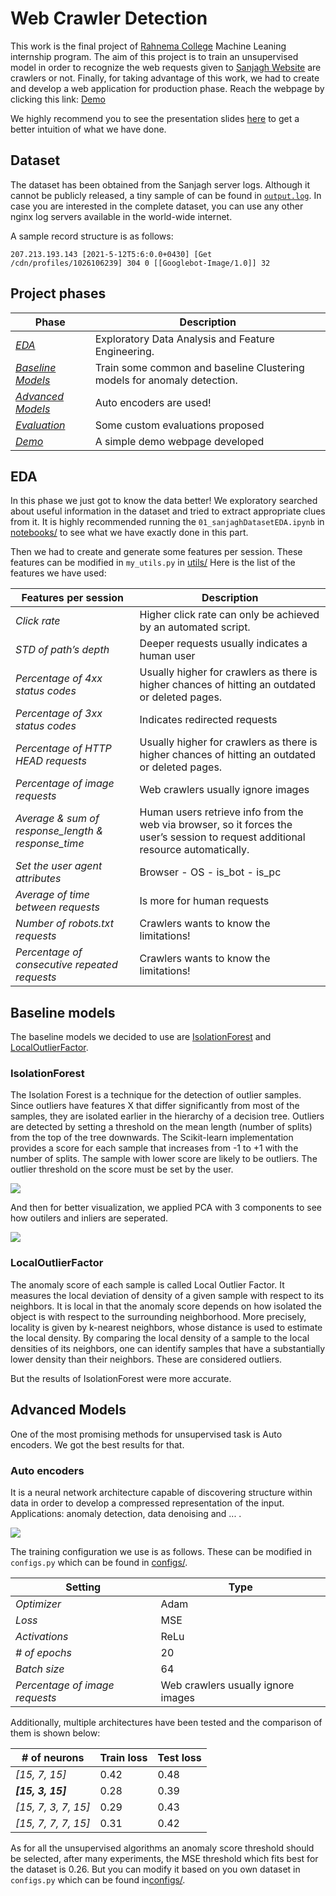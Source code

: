 # Web Crawler Detection
This work is the final project of [Rahnema College](https://rahnemacollege.com/courses/machine_learning_fundamental) Machine Leaning internship program.
The aim of this project is to train an unsupervised model in order to recognize the web requests given to [Sanjagh Website](https://sanjagh.pro) are crawlers or not.
Finally, for taking advantage of this work, we had to create and develop a web application for production phase. Reach the webpage by clicking this link: [Demo](http://157.90.221.151:3000/)

We highly recommend you to see the presentation slides [here](https://github.com/mohammadhashemii/Web-Crawler-Detection/tree/master/presentation) to get a better intuition of what we have done.

## Dataset

The dataset has been obtained from the Sanjagh server logs. Although it cannot be publicly released, a tiny sample of can be found in [`output.log`](https://github.com/mohammadhashemii/Web-Crawler-Detection/blob/master/dataset/output.log). In case you are interested in the complete dataset, you can use any other nginx log servers available in the world-wide internet.

A sample record structure is as follows:

`207.213.193.143 [2021-5-12T5:6:0.0+0430] [Get /cdn/profiles/1026106239] 304 0 [[Googlebot-Image/1.0]] 32`


## Project phases

| Phase | Description |
|--|--|
| [*EDA*](https://github.com/mohammadhashemii/Web-Crawler-Detection#EDA) | Exploratory Data Analysis and Feature Engineering.  |
| [*Baseline Models*](https://github.com/mohammadhashemii/Web-Crawler-Detection#Baseline-Models) | Train some common and baseline Clustering models for anomaly detection. |
| [*Advanced Models*](https://github.com/mohammadhashemii/Web-Crawler-Detection#Advanced-Models) | Auto encoders are used! |
| [*Evaluation*](https://github.com/mohammadhashemii/Web-Crawler-Detection#Evaluation) | Some custom evaluations proposed |
| [*Demo*](https://github.com/mohammadhashemii/Web-Crawler-Detection#Evaluation) | A simple demo webpage developed|

## EDA

In this phase we just got to know the data better! We exploratory searched about useful information in the dataset and tried to extract appropriate clues from it. It is highly recommended running the `01_sanjaghDatasetEDA.ipynb` in [notebooks/](https://github.com/mohammadhashemii/Web-Crawler-Detection/tree/master/notebooks) to see what we have exactly done in this part.

Then we had to create and generate some features per session. These features can be modified in `my_utils.py` in [utils/](https://github.com/mohammadhashemii/Web-Crawler-Detection/tree/master/utils) Here is the list of the features we have used:

| Features per session | Description |
|--|--|
| *Click rate* | Higher click rate can only be achieved by an automated script. |
| *STD of path’s depth* | Deeper requests usually indicates a human user |
| *Percentage of 4xx status codes* | Usually higher for crawlers as there is higher chances of hitting an outdated or deleted pages. |
| *Percentage of 3xx status codes* | Indicates redirected requests|
| *Percentage of HTTP HEAD requests* | Usually higher for crawlers as there is higher chances of hitting an outdated or deleted pages. |
| *Percentage of image requests* | Web crawlers usually ignore images |
| *Average & sum of response_length & response_time* | Human users retrieve info from the web via browser, so it forces the user’s session to request additional resource automatically.|
| *Set the user agent attributes* | Browser - OS - is_bot - is_pc |
| *Average of time between requests* | Is more for human requests |
| *Number of *robots.txt* requests* | Crawlers wants to know the limitations! |
| *Percentage of consecutive repeated requests* | Crawlers wants to know the limitations! |

## Baseline models

The baseline models we decided to use are [IsolationForest](https://scikit-learn.org/stable/modules/generated/sklearn.ensemble.IsolationForest.html) and [LocalOutlierFactor](http://scikit-learn.org/stable/modules/generated/sklearn.neighbors.LocalOutlierFactor.html).

### IsolationForest

The Isolation Forest is a technique for the detection of outlier samples. Since outliers have features X that differ significantly from most of the samples, they are isolated earlier in the hierarchy of a decision tree. Outliers are detected by setting a threshold on the mean length (number of splits) from the top of the tree downwards. The Scikit-learn implementation provides a score for each sample that increases from -1 to +1 with the number of splits. The sample with lower score are likely to be outliers. The outlier threshold on the score must be set by the user.

![](https://github.com/mohammadhashemii/Web-Crawler-Detection/blob/master/images/IsolationForestScore.png)

And then for better visualization, we applied PCA with 3 components to see how outilers and inliers are seperated.

![](https://github.com/mohammadhashemii/Web-Crawler-Detection/blob/master/images/PCA.png)


### LocalOutlierFactor

The anomaly score of each sample is called Local Outlier Factor. It measures the local deviation of density of a given sample with respect to its neighbors. It is local in that the anomaly score depends on how isolated the object is with respect to the surrounding neighborhood. More precisely, locality is given by k-nearest neighbors, whose distance is used to estimate the local density. By comparing the local density of a sample to the local densities of its neighbors, one can identify samples that have a substantially lower density than their neighbors. These are considered outliers.

But the results of IsolationForest were more accurate.

## Advanced Models

One of the most promising methods for unsupervised task is Auto encoders. We got the best results for that.

### Auto encoders

It is a neural network architecture capable of discovering structure within data in order to develop a compressed representation of the input. Applications: anomaly detection, data denoising and ... . 
 
 ![](https://github.com/mohammadhashemii/Web-Crawler-Detection/blob/master/images/autoencoder.png)

 The training configuration we use is as follows. These can be modified in `configs.py` which can be found in [configs/](https://github.com/mohammadhashemii/Web-Crawler-Detection/tree/master/configs).

 | Setting | Type |
|--|--|
| *Optimizer* | Adam |
| *Loss* | MSE |
| *Activations* | ReLu |
| *# of epochs* | 20|
| *Batch size* | 64 |
| *Percentage of image requests* | Web crawlers usually ignore images |

Additionally, multiple architectures have been tested and the comparison of them is shown below:

 | # of neurons | Train loss | Test loss |
|--|--|--|
| *[15, 7, 15]* | 0.42 | 0.48 |
| ***[15, 3, 15]*** | 0.28 | 0.39 |
| *[15, 7, 3, 7, 15]* | 0.29 | 0.43 |
| *[15, 7, 7, 7, 15]* | 0.31 | 0.42 |

As for all the unsupervised algorithms an anomaly score threshold should be selected, after many experiments, the MSE threshold which fits best for the dataset is 0.26. But you can modify it based on you own dataset in `configs.py` which can be found in[configs/](https://github.com/mohammadhashemii/Web-Crawler-Detection/tree/master/configs).

